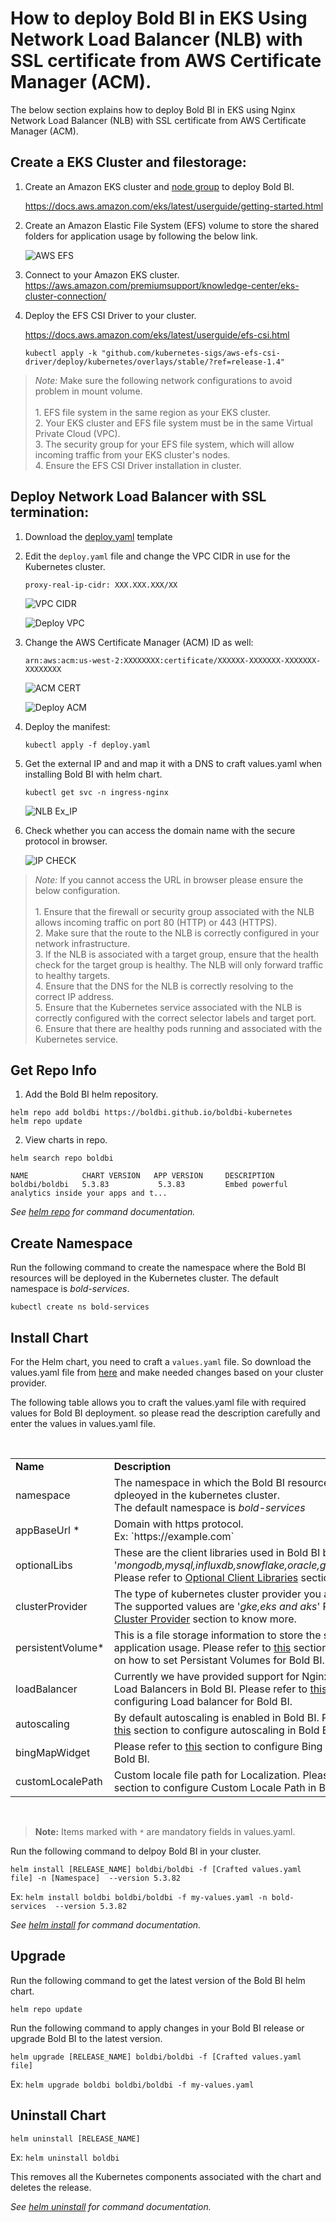 # How to deploy Bold BI in EKS Using Network Load Balancer (NLB) with SSL certificate from AWS Certificate Manager (ACM).

The below section explains how to deploy Bold BI in EKS using Nginx Network Load Balancer (NLB) with SSL certificate from AWS Certificate Manager (ACM).

## Create a EKS Cluster and filestorage:

1. Create an Amazon EKS cluster and [node group](https://docs.aws.amazon.com/eks/latest/userguide/eks-compute.html) to deploy Bold BI.

   https://docs.aws.amazon.com/eks/latest/userguide/getting-started.html 

2. Create an Amazon Elastic File System (EFS) volume to store the shared folders for application usage by following the below link.

   ![AWS EFS](../images/aws-efs.png)

3. Connect to your Amazon EKS cluster.
   https://aws.amazon.com/premiumsupport/knowledge-center/eks-cluster-connection/
  
4. Deploy the EFS CSI Driver to your cluster.

   https://docs.aws.amazon.com/eks/latest/userguide/efs-csi.html 

	```console
	kubectl apply -k "github.com/kubernetes-sigs/aws-efs-csi-driver/deploy/kubernetes/overlays/stable/?ref=release-1.4"
	```
	
> *Note:* Make sure the following network configurations to avoid problem in mount volume.<br/><br/>
	1. EFS file system in the same region as your EKS cluster.<br/>
	2. Your EKS cluster and EFS file system must be in the same Virtual Private Cloud (VPC).<br/>
	3. The security group for your EFS file system, which will allow incoming traffic from your EKS cluster's nodes.<br/>
	4. Ensure the EFS CSI Driver installation in cluster.<br/>

## Deploy Network Load Balancer with SSL termination:

1. Download the [deploy.yaml](https://raw.githubusercontent.com/kubernetes/ingress-nginx/controller-v1.5.1/deploy/static/provider/aws/nlb-with-tls-termination/deploy.yaml) template

2. Edit the `deploy.yaml` file and change the VPC CIDR in use for the Kubernetes cluster.

	```console
	proxy-real-ip-cidr: XXX.XXX.XXX/XX
	```
	![VPC CIDR](images/VPC_CIDR.png)
	
	![Deploy VPC](images/deploy-vpc.png)
	
3. Change the AWS Certificate Manager (ACM) ID as well:

	```console
	arn:aws:acm:us-west-2:XXXXXXXX:certificate/XXXXXX-XXXXXXX-XXXXXXX-XXXXXXXX
	```
	![ACM CERT](images/acm-cert.png)
	
	![Deploy ACM](images/deploy-acm.png)

4. Deploy the manifest:
   
   ```console
   kubectl apply -f deploy.yaml
   ```
   
5. Get the external IP and and map it with a DNS to craft values.yaml when installing Bold BI with helm chart.
   
   ```console
   kubectl get svc -n ingress-nginx
   ```
   
   ![NLB Ex_IP](images/nlb-ex-ip.png)
   
6. Check whether you can access the domain name with the secure protocol in browser.
  
   ![IP CHECK](images/ex-ip-checking.png)
   
> *Note:* If you cannot access the URL in browser please ensure the below configuration.<br/><br/>
	1. Ensure that the firewall or security group associated with the NLB allows incoming traffic on port 80 (HTTP) or 443 (HTTPS).<br/>
	2. Make sure that the route to the NLB is correctly configured in your network infrastructure.<br/>
	3. If the NLB is associated with a target group, ensure that the health check for the target group is healthy. The NLB will only forward traffic to healthy targets.<br/>
	4. Ensure that the DNS for the NLB is correctly resolving to the correct IP address.<br/>
	5. Ensure that the Kubernetes service associated with the NLB is correctly configured with the correct selector labels and target port.<br/>
	6. Ensure that there are healthy pods running and associated with the Kubernetes service.<br/>

## Get Repo Info

1. Add the Bold BI helm repository.

```console
helm repo add boldbi https://boldbi.github.io/boldbi-kubernetes
helm repo update
```

2. View charts in repo.

```console
helm search repo boldbi

NAME            CHART VERSION   APP VERSION     DESCRIPTION
boldbi/boldbi   5.3.83           5.3.83         Embed powerful analytics inside your apps and t...
```

_See [helm repo](https://helm.sh/docs/helm/helm_repo/) for command documentation._

## Create Namespace

Run the following command to create the namespace where the Bold BI resources will be deployed in the Kubernetes cluster. The default namespace is <i>bold-services</i>.

```console
kubectl create ns bold-services
```

## Install Chart

For the Helm chart, you need to craft a `values.yaml` file. So download the values.yaml file from [here](https://raw.githubusercontent.com/boldbi/boldbi-kubernetes/UMP-22952-Autodeployment-documentation/helm/custom-values/eks-values.yaml) and make needed changes based on your cluster provider.

The following table allows you to craft the values.yaml file with required values for Bold BI deployment. so please read the description carefully and enter the values in values.yaml file.

<br/>

<table>
    <tr>
      <td>
       <b>Name</b>
      </td>
      <td>
       <b>Description</b>
      </td>
    </tr>
    <tr>
      <td>
       namespace
      </td>
      <td>
       The namespace in which the Bold BI resources will be dpleoyed in the kubernetes cluster.<br/>
       The default namespace is <i>bold-services</i>
      </td>
    </tr>
    <tr>
      <td>
       appBaseUrl *
      </td>
      <td>
       Domain with https protocol.
       <br/>
       Ex: `https://example.com`
      </td>
    </tr>
    <tr>
      <td>
       optionalLibs
      </td>
      <td>
       These are the client libraries used in Bold BI by default.<br/>
       '<i>mongodb,mysql,influxdb,snowflake,oracle,google,clickhouse</i>'<br/>
       Please refer to <a href='docs/configuration.md#client-libraries'>Optional Client Libraries</a> section to know more.
      </td>
    </tr>
    <tr>
      <td>
       clusterProvider
      </td>
      <td>
       The type of kubernetes cluster provider you are using.<br/>
       The supported values are '<i>gke,eks and aks</i>'
       Please refer to <a href='configuration.md#cluster-provider'>Cluster Provider</a> section to know more.
      </td>
    </tr>
    <tr>
      <td>
       persistentVolume*
      </td>
      <td>
       This is a file storage information to store the shared folders for application usage.
       Please refer to <a href='configuration.md#persistent-volume'>this</a> section to know more on how to set Persistant Volumes for Bold BI.
      </td>
    </tr>
    <tr>
      <td>
       loadBalancer
      </td>
      <td>
       Currently we have provided support for Nginx and Istio as Load Balancers in Bold BI. Please refer to <a href='docs/configuration.md#load-balancing'>this</a> section for configuring Load balancer for Bold BI.
      </td>
    </tr>
    <tr>
      <td>
       autoscaling
      </td>
      <td>
       By default autoscaling is enabled in Bold BI. Please refer to <a href='configuration.md#auto-scaling'>this</a> section to configure autoscaling in Bold BI.
      </td>
    </tr>
    <tr>
      <td>
       bingMapWidget
      </td>
      <td>
       Please refer to <a href='configuration.md#bing-map-widget'>this</a> section to configure Bing Map Widget in Bold BI.
      </td>
    </tr>
    <tr>
      <td>
       customLocalePath
      </td>
      <td>
       Custom locale file path for Localization.
       Please refer to <a href='configuration.md#custom-locale-path'>this</a> section to configure Custom Locale Path in Bold BI.
      </td>
    </tr>
    </table>
<br/>

> **Note:** Items marked with `*` are mandatory fields in values.yaml.

Run the following command to delpoy Bold BI in your cluster.

```console
helm install [RELEASE_NAME] boldbi/boldbi -f [Crafted values.yaml file] -n [Namespace]  --version 5.3.82
```
Ex:  `helm install boldbi boldbi/boldbi -f my-values.yaml -n bold-services  --version 5.3.82`

_See [helm install](https://helm.sh/docs/helm/helm_install/) for command documentation._

## Upgrade

Run the following command to get the latest version of the Bold BI helm chart.

```console
helm repo update
```

Run the following command to apply changes in your Bold BI release or upgrade Bold BI to the latest version.

```console
helm upgrade [RELEASE_NAME] boldbi/boldbi -f [Crafted values.yaml file]
```

Ex:  `helm upgrade boldbi boldbi/boldbi -f my-values.yaml`

## Uninstall Chart

```console
helm uninstall [RELEASE_NAME]
```
Ex:  `helm uninstall boldbi`

This removes all the Kubernetes components associated with the chart and deletes the release.

_See [helm uninstall](https://helm.sh/docs/helm/helm_uninstall/) for command documentation._
